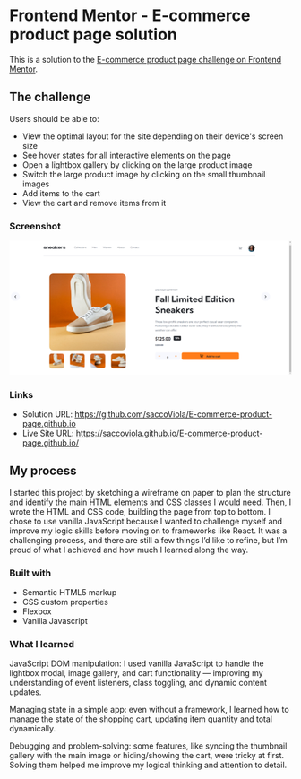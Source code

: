 # Frontend Mentor - E-commerce product page solution

This is a solution to the [E-commerce product page challenge on Frontend Mentor](https://www.frontendmentor.io/challenges/ecommerce-product-page-UPsZ9MJp6).

## The challenge

Users should be able to:

- View the optimal layout for the site depending on their device's screen size
- See hover states for all interactive elements on the page
- Open a lightbox gallery by clicking on the large product image
- Switch the large product image by clicking on the small thumbnail images
- Add items to the cart
- View the cart and remove items from it

### Screenshot

![screenshot](chrome_AZU6PVG0Y6.png)

### Links

- Solution URL: https://github.com/saccoViola/E-commerce-product-page.github.io
- Live Site URL: https://saccoviola.github.io/E-commerce-product-page.github.io/

## My process

I started this project by sketching a wireframe on paper to plan the structure and identify the main HTML elements and CSS classes I would need.
Then, I wrote the HTML and CSS code, building the page from top to bottom.
I chose to use vanilla JavaScript because I wanted to challenge myself and improve my logic skills before moving on to frameworks like React.
It was a challenging process, and there are still a few things I’d like to refine, but I’m proud of what I achieved and how much I learned along the way.


### Built with

- Semantic HTML5 markup
- CSS custom properties
- Flexbox
- Vanilla Javascript


### What I learned

JavaScript DOM manipulation: I used vanilla JavaScript to handle the lightbox modal, image gallery, and cart functionality — improving my understanding of event listeners, class toggling, and dynamic content updates.

Managing state in a simple app: even without a framework, I learned how to manage the state of the shopping cart, updating item quantity and total dynamically.

Debugging and problem-solving: some features, like syncing the thumbnail gallery with the main image or hiding/showing the cart, were tricky at first. Solving them helped me improve my logical thinking and attention to detail.


